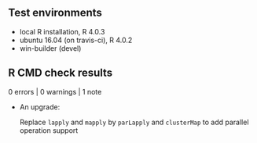 ## Test environments
* local R installation, R 4.0.3
* ubuntu 16.04 (on travis-ci), R 4.0.2
* win-builder (devel)

## R CMD check results

0 errors | 0 warnings | 1 note

* An upgrade:

  Replace `lapply` and `mapply` by `parLapply` and `clusterMap` to add parallel operation support
